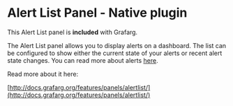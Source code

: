# Alert List Panel - Native plugin

This Alert List panel is **included** with Grafarg.

The Alert List panel allows you to display alerts on a dashboard. The list can be configured to show either the current state of your alerts or recent alert state changes. You can read more about alerts [here](http://docs.grafarg.org/alerting/rules).

Read more about it here:

[http://docs.grafarg.org/features/panels/alertlist/](http://docs.grafarg.org/features/panels/alertlist/)
